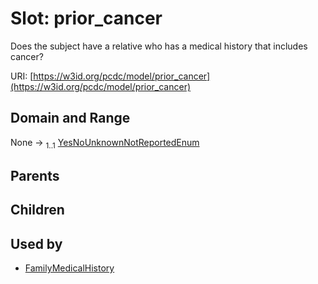
# Slot: prior_cancer


Does the subject have a relative who has a medical history that includes cancer?

URI: [https://w3id.org/pcdc/model/prior_cancer](https://w3id.org/pcdc/model/prior_cancer)


## Domain and Range

None &#8594;  <sub>1..1</sub> [YesNoUnknownNotReportedEnum](YesNoUnknownNotReportedEnum.md)

## Parents


## Children


## Used by

 * [FamilyMedicalHistory](FamilyMedicalHistory.md)

